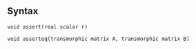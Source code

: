 ## Syntax

`void assert(real scalar r)`

`void asserteq(transmorphic matrix A, transmorphic matrix B)`

